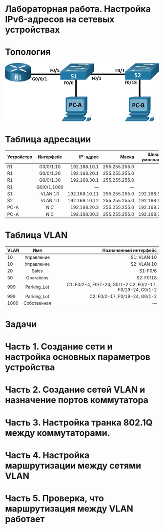 # Лабораторная работа. Настройка IPv6-адресов на сетевых устройствах 

# Топология

![Image alt](https://github.com/giendo152/network-basic/blob/main/practice/pra6/1.png)
 
# Таблица адресации

| Устройство | Интерфейс	| IP-адрес	| Маска	| Шлюз по умолчанию |
| ---------------- |:------------------:| -----------------:|--------------:|------------: |
| R1               |	G0/0/1.10	| 192.168.10.1 |	255.255.255.0 |	— |
| R1               |	G0/0/1.20	| 192.168.20.1 |	255.255.255.0 |	— |
| R1               |	G0/0/1.30	| 192.168.30.1 |	255.255.255.0 |	— |
| R1               |	G0/0/1.1000	| — |	— |	— |
| S1 | VLAN 10	| 192.168.10.11	| 255.255.255.0	| 192.168.10.1 |
| S2 | VLAN 10	| 192.168.10.12	| 255.255.255.0	| 192.168.10.1 |
| PC-A |	NIC	| 192.168.20.3 |	255.255.255.0	| 192.168.20.1 |
| PC-A |	NIC	| 192.168.30.3 |	255.255.255.0	| 192.168.30.1 |

# Таблица VLAN

| VLAN | Имя	| Назначенный интерфейс	|
| ---------------- |:------------------:| -----------------:|
| 10               |	Управление	| S1: VLAN 10 |
| 10               |	Управление	| S2: VLAN 10 |
| 20               |	Sales	| S1: F0/6 |	
| 30               |	Operations	| S2: F0/18 |	
| 999              |	Parking_Lot	| С1: F0/2-4, F0/7-24, G0/1-2 С2: F0/2-17, F0/19-24, G0/1-2 |	
| 999              |	Parking_Lot	| С2: F0/2-17, F0/19-24, G0/1-2|	
| 1000               |	Собственная	| —  |	


# Задачи

# Часть 1. Создание сети и настройка основных параметров устройства

# Часть 2. Создание сетей VLAN и назначение портов коммутатора

# Часть 3. Настройка транка 802.1Q между коммутаторами.

# Часть 4. Настройка маршрутизации между сетями VLAN

# Часть 5. Проверка, что маршрутизация между VLAN работает

